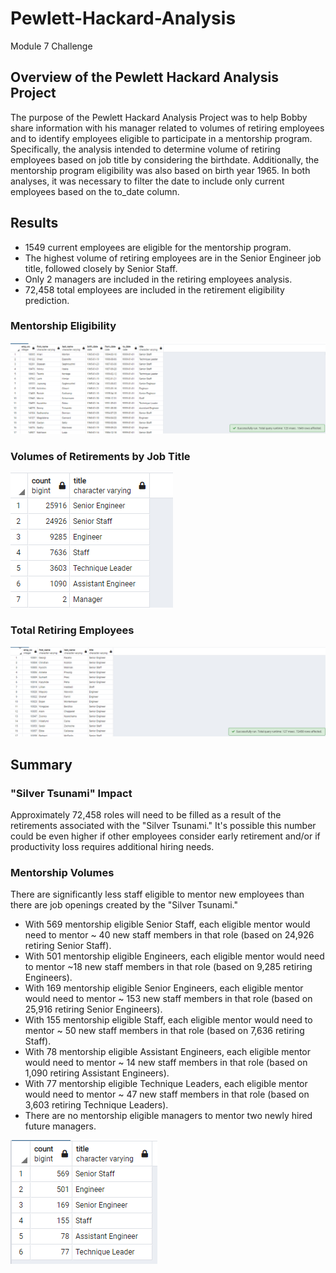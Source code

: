 # Pewlett-Hackard-Analysis
Module 7 Challenge

## Overview of the Pewlett Hackard Analysis Project
The purpose of the Pewlett Hackard Analysis Project was to help Bobby share information with his manager related to volumes of retiring employees and to identify employees eligible to participate in a mentorship program. Specifically, the analysis intended to determine volume of retiring employees based on job title by considering the birthdate. Additionally, the mentorship program eligibility was also based on birth year 1965. In both analyses, it was necessary to filter the date to include only current employees based on the to_date column.


## Results
- 1549 current employees are eligible for the mentorship program.
- The highest volume of retiring employees are in the Senior Engineer job title, followed closely by Senior Staff.
- Only 2 managers are included in the retiring employees analysis.
- 72,458 total employees are included in the retirement eligibility prediction.

### Mentorship Eligibility
![](/Resources/mentorship_eligibility.png)

### Volumes of Retirements by Job Title
![](/Resources/retirement_titles.png)

### Total Retiring Employees
![](/Resources/unique_titles.png)

## Summary 

### "Silver Tsunami" Impact
Approximately 72,458 roles will need to be filled as a result of the retirements associated with the "Silver Tsunami." It's possible this number could be even higher if other employees consider early retirement and/or if productivity loss requires additional hiring needs.

### Mentorship Volumes
There are significantly less staff eligible to mentor new employees than there are job openings created by the "Silver Tsunami." 
- With 569 mentorship eligible Senior Staff, each eligible mentor would need to mentor ~ 40 new staff members in that role (based on 24,926 retiring Senior Staff).
- With 501 mentorship eligible Engineers, each eligible mentor would need to mentor ~18 new staff members in that role (based on 9,285 retiring Engineers).
- With 169 mentorship eligible Senior Engineers, each eligible mentor would need to mentor ~ 153 new staff members in that role (based on 25,916 retiring Senior Engineers).
- With 155 mentorship eligible Staff, each eligible mentor would need to mentor ~ 50 new staff members in that role (based on 7,636 retiring Staff).
- With 78 mentorship eligible Assistant Engineers, each eligible mentor would need to mentor ~ 14 new staff members in that role (based on 1,090 retiring Assistant Engineers).
- With 77 mentorship eligible Technique Leaders, each eligible mentor would need to mentor ~ 47 new staff members in that role (based on 3,603 retiring Technique Leaders).
- There are no mentorship eligible managers to mentor two newly hired future managers.

![](/Resources/mentorship_by_titles.png)

